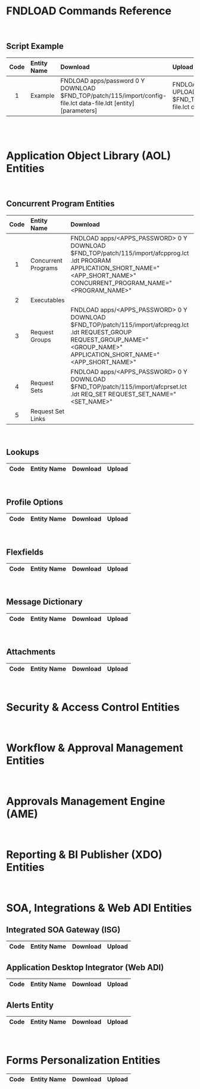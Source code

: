 # FNDLOAD Commands Reference

<br>

## Script Example
| Code   | Entity Name             | Download  | Upload  |  
| :-:    | :--------               | :----     | :----   | 
| 1      | Example     | FNDLOAD apps/password 0 Y DOWNLOAD $FND_TOP/patch/115/import/config-file.lct data-file.ldt [entity] [parameters] | FNDLOAD apps/password 0 Y UPLOAD $FND_TOP/patch/115/import/config-file.lct data-file.ldt|

<br>



<br>

# Application Object Library (AOL) Entities

<br>

## Concurrent Program Entities

| Code   | Entity Name             | Download  | Upload  |  
| :-:    | :--------               | :----     | :----   | 
| 1      | Concurrent Programs     | FNDLOAD apps/<APPS_PASSWORD> 0 Y DOWNLOAD $FND_TOP/patch/115/import/afcpprog.lct <Program>.ldt PROGRAM APPLICATION_SHORT_NAME="<APP_SHORT_NAME>" CONCURRENT_PROGRAM_NAME="<PROGRAM_NAME>" | FNDLOAD apps/<APPS_PASSWORD> 0 Y UPLOAD $FND_TOP/patch/115/import/afcpprog.lct <Program>.ldt|
| 2      | Executables             |           |         |
| 3      | Request Groups          | FNDLOAD apps/<APPS_PASSWORD> 0 Y DOWNLOAD $FND_TOP/patch/115/import/afcpreqg.lct <ReqGroup>.ldt REQUEST_GROUP REQUEST_GROUP_NAME="<GROUP_NAME>" APPLICATION_SHORT_NAME="<APP_SHORT_NAME>" | FNDLOAD apps/<APPS_PASSWORD> 0 Y UPLOAD $FND_TOP/patch/115/import/afcpreqg.lct <ReqGroup>.ldt |
| 4      | Request Sets            | FNDLOAD apps/<APPS_PASSWORD> 0 Y DOWNLOAD $FND_TOP/patch/115/import/afcprset.lct <ReqSet>.ldt REQ_SET REQUEST_SET_NAME="<SET_NAME>"| FNDLOAD apps/<APPS_PASSWORD> 0 Y UPLOAD $FND_TOP/patch/115/import/afcprset.lct <ReqSet>.ldt|
| 5      | Request Set Links       |           |         |

<br>

## Lookups
| Code   | Entity Name             | Download  | Upload  |  
| :-:    | :--------               | :----     | :----   | 

<br>

## Profile Options

| Code   | Entity Name             | Download  | Upload  |  
| :-:    | :--------               | :----     | :----   | 

<br>

## Flexfields

| Code   | Entity Name             | Download  | Upload  |  
| :-:    | :--------               | :----     | :----   | 

<br>

## Message Dictionary

| Code   | Entity Name             | Download  | Upload  |  
| :-:    | :--------               | :----     | :----   | 

<br>

## Attachments

| Code   | Entity Name             | Download  | Upload  |  
| :-:    | :--------               | :----     | :----   | 

<br>

# Security & Access Control Entities


<br>


# Workflow & Approval Management Entities

<br>

# Approvals Management Engine (AME)

<br>

# Reporting & BI Publisher (XDO) Entities

<br>

# SOA, Integrations & Web ADI Entities

## Integrated SOA Gateway (ISG)

| Code   | Entity Name             | Download  | Upload  |  
| :-:    | :--------               | :----     | :----   | 


## Application Desktop Integrator (Web ADI)

| Code   | Entity Name             | Download  | Upload  |  
| :-:    | :--------               | :----     | :----   | 


## Alerts Entity

| Code   | Entity Name             | Download  | Upload  |  
| :-:    | :--------               | :----     | :----   | 


<br>

# Forms Personalization Entities

| Code   | Entity Name             | Download  | Upload  |  
| :-:    | :--------               | :----     | :----   | 



<br>
